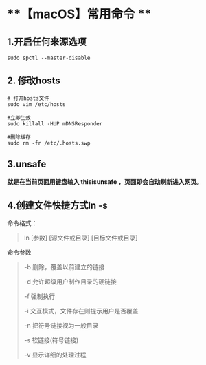 # **【macOS】常用命令 **



## **1.开启任何来源选项**

`sudo spctl --master-disable`

## **2. 修改hosts**

```shell
# 打开hosts文件
sudo vim /etc/hosts

#立即生效
sudo killall -HUP mDNSResponder

#删除缓存
sudo rm -fr /etc/.hosts.swp
```

## **3.unsafe**

**就是在当前页面用键盘输入 thisisunsafe ，页面即会自动刷新进入网页。**



## **4.**创建文件快捷方式**ln -s**

  命令格式：

> ln [参数] [源文件或目录] [目标文件或目录]

  命令参数

> -b 删除，覆盖以前建立的链接 
>
> -d 允许超级用户制作目录的硬链接 
>
> -f 强制执行 
>
> -i 交互模式，文件存在则提示用户是否覆盖 
>
> -n 把符号链接视为一般目录 
>
> -s 软链接(符号链接) 
>
> -v 显示详细的处理过程

